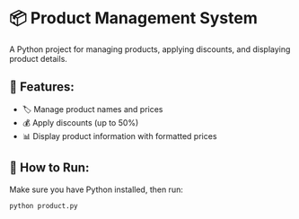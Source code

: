# 📦 Product Management System

A Python project for managing products, applying discounts, and displaying product details.

## 🚀 Features:
- 🏷️ Manage product names and prices
- 💰 Apply discounts (up to 50%)
- 📊 Display product information with formatted prices

## 🔧 How to Run:
Make sure you have Python installed, then run:

```bash
python product.py
